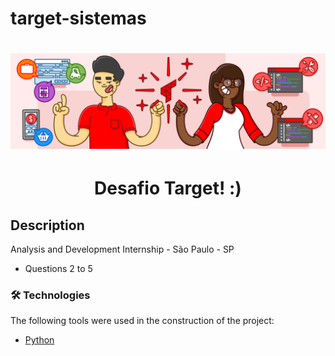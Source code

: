# target-sistemas
 
<h1 align="center">
  <img alt="target" src="target(logo).png" />
</h1>

<h1 align="center">Desafio Target! :)</h1>

## Description

Analysis and Development Internship - São Paulo - SP
- Questions 2 to 5

### 🛠 Technologies

The following tools were used in the construction of the project:

- [Python](https://www.python.org/)
